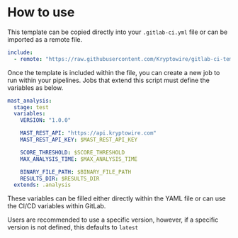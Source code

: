 # How to use

This template can be copied directly into your `.gitlab-ci.yml` file or can be imported as a remote file.

```yml
include:
  - remote: "https://raw.githubusercontent.com/Kryptowire/gitlab-ci-template/main/analysis.yml"
```

Once the template is included within the file, you can create a new job to run within your pipelines. Jobs that extend this script must define the variables as below.

```yml
mast_analysis:
  stage: test
  variables:
    VERSION: "1.0.0"

    MAST_REST_API: "https://api.kryptowire.com"
    MAST_REST_API_KEY: $MAST_REST_API_KEY

    SCORE_THRESHOLD: $SCORE_THRESHOLD
    MAX_ANALYSIS_TIME: $MAX_ANALYSIS_TIME

    BINARY_FILE_PATH: $BINARY_FILE_PATH
    RESULTS_DIR: $RESULTS_DIR
  extends: .analysis
```

These variables can be filled either directly within the YAML file or can use the CI/CD variables within GitLab.

Users are recommended to use a specific version, however, if a specific version is not defined, this defaults to `latest`
